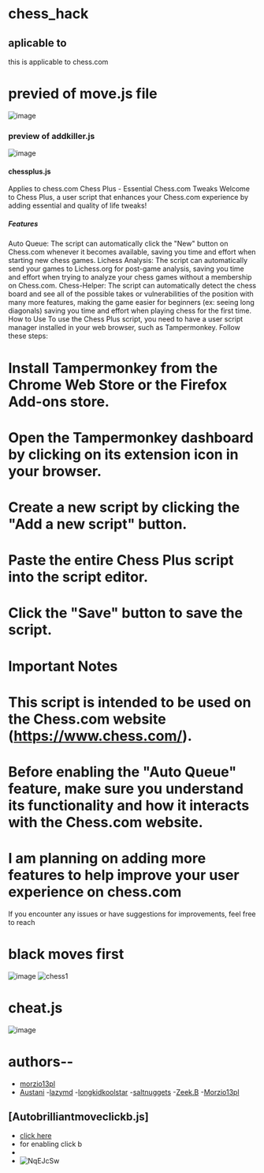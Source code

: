 # chess_hack

## aplicable to 
this is applicable to chess.com 
# previed of move.js file
![image](https://github.com/user-attachments/assets/ad982d21-7cc8-4356-889a-3434579d5c5a)
### preview of addkiller.js
![image](https://github.com/user-attachments/assets/2e4cd7d7-28c4-4ef5-a9d1-8c9c4f5876b5)
#### chessplus.js

Applies to
chess.com
Chess Plus - Essential Chess.com Tweaks
Welcome to Chess Plus, a user script that enhances your Chess.com experience by adding essential and quality of life tweaks!

##### Features
Auto Queue: The script can automatically click the "New" button on Chess.com whenever it becomes available, saving you time and effort when starting new chess games.
Lichess Analysis: The script can automatically send your games to Lichess.org for post-game analysis, saving you time and effort when trying to analyze your chess games without a membership on Chess.com.
Chess-Helper: The script can automatically detect the chess board and see all of the possible takes or vulnerabilities of the position with many more features, making the game easier for beginners (ex: seeing long diagonals) saving you time and effort when playing chess for the first time.
How to Use
To use the Chess Plus script, you need to have a user script manager installed in your web browser, such as Tampermonkey. Follow these steps:

# Install Tampermonkey from the Chrome Web Store or the Firefox Add-ons store.
 # Open the Tampermonkey dashboard by clicking on its extension icon in your browser.
# Create a new script by clicking the "Add a new script" button.
# Paste the entire Chess Plus script into the script editor.
# Click the "Save" button to save the script.
# Important Notes
# This script is intended to be used on the Chess.com website (https://www.chess.com/).
# Before enabling the "Auto Queue" feature, make sure you understand its functionality and how it interacts with the Chess.com website.
# I am planning on adding more features to help improve your user experience on chess.com
If you encounter any issues or have suggestions for improvements, feel free to reach 
# black moves first
![image](https://github.com/user-attachments/assets/1ee14090-fa4e-4a65-9ceb-d9772ae76d1a)
![chess1](https://github.com/user-attachments/assets/8d350c2a-7376-4acb-a235-83ec352b113b)

# cheat.js
![image](https://github.com/user-attachments/assets/c70481a2-4cbf-47b3-a4bd-cc56582aa7cf)








# authors--
- [morzio13pl](https://greasyfork.org/en/users/873088-mrozio13pl)
- [Austani](https://greasyfork.org/en/users/998142-austani-scibelli)
-[lazymd](https://greasyfork.org/en/users/586995-thelazymd)
-[longkidkoolstar](https://greasyfork.org/en/users/1000020-longkidkoolstar)
-[saltnuggets](https://greasyfork.org/en/users/775850-saltnuggets)
-[Zeek.B](https://greasyfork.org/en/users/704714-zeek-b)
-[Morzio13pl](https://greasyfork.org/en/users/873088-mrozio13pl)
## [Autobrilliantmoveclickb.js]
- [click here](https://github.com/Sk16er/chess_hack/blob/main/AutobrilliantmoveclickB.js)
- for enabling click b
- 
- ![NqEJcSw](https://github.com/user-attachments/assets/326f2920-e44a-4fdc-ab8e-b0f20d0e30e4)

